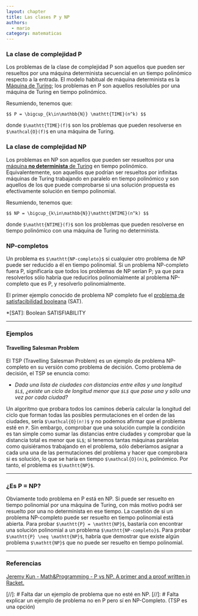 ```yaml
---
layout: chapter
title: Las clases P y NP
authors:
  - mario
category: matematicas
---
```


### La clase de complejidad P

Los problemas de la clase de complejidad P son aquellos que pueden ser resueltos por una máquina determinista secuencial en un tiempo polinómico respecto a la entrada. El modelo habitual de máquina determinista es la [Máquina de Turing](http://en.wikipedia.org/wiki/Turing_machine#Formal_definition); los problemas en P son aquellos resolubles por una máquina de Turing en tiempo polinómico.

Resumiendo, tenemos que:

`$$ P = \bigcup_{k\in\mathbb{N}} \mathtt{TIME}(n^k) $$`

donde `$\mathtt{TIME}(f)$` son los problemas que pueden resolverse en `$\mathcal{O}(f)$` en una máquina de Turing. 


### La clase de complejidad NP 

Los problemas en NP son aquellos que pueden ser resueltos por una [máquina **no determinista** de Turing](http://en.wikipedia.org/wiki/Non-deterministic_Turing_machine) en tiempo polinómico. Equivalentemente, son aquellos que podrían ser resueltos por infinitas máquinas de Turing trabajando en paralelo en tiempo polinómico y son aquellos de los que puede comprobarse si una solución propuesta es efectivamente solución en tiempo polinomial.

Resumiendo, tenemos que:

`$$ NP = \bigcup_{k\in\mathbb{N}}\mathtt{NTIME}(n^k) $$`

donde `$\mathtt{NTIME}(f)$` son los problemas que pueden resolverse en tiempo polinómico con una máquina de Turing no determinista.


### NP-completos
Un problema es `$\mathtt{NP-completo}$` si cualquier otro problema de NP puede ser reducido a él en tiempo polinomial. Si un problema NP-completo fuera P, significaría que todos los problemas de NP serían P; ya que para resolverlos sólo habría que reducirlos polinomialmente al problema NP-completo que es P, y resolverlo polinomialmente.

El primer ejemplo conocido de problema NP completo fue el [problema de satisfacibilidad booleana](http://es.wikipedia.org/wiki/Problema_de_satisfacibilidad_booleana) (SAT).

*[SAT]: Boolean SATISFIABILITY

_____

### Ejemplos

#### Travelling Salesman Problem

El TSP (Travelling Salesman Problem) es un ejemplo de problema NP-completo en su versión como problema de decisión. Como problema de decisión, el TSP se enuncia como:

* *Dada una lista de ciudades con distancias entre ellas y una longitud `$L$`, ¿existe un ciclo de longitud menor que `$L$` que pase una y sólo una vez por cada ciudad?*

Un algoritmo que probara todos los caminos debería calcular la longitud del ciclo que forman todas las posibles permutaciones en el orden de las ciudades, sería `$\mathcal{O}(n!)$` y no podemos afirmar que el problema esté en $\mathtt{P}$. Sin embargo, comprobar que una solución cumple la condición es tan simple como sumar las distancias entre ciudades y comprobar que la distancia total es menor que `$L$`; si tenemos tantas máquinas paralelas como quisiéramos trabajando en el problema, sólo deberíamos asignar a cada una una de las permutaciones del problema y hacer que comprobara si es solución, lo que se haría en tiempo `$\mathcal{O}(n)$`, polinómico. Por tanto, el problema es `$\mathtt{NP}$`.

______

### ¿Es P = NP?
Obviamente todo problema en P está en NP. Si puede ser resuelto en tiempo polinomial por una máquina de Turing, con más motivo podrá ser resuelto por una no determinista en ese tiempo.
La cuestión de si un problema NP-completo puede ser resuelto en tiempo polinomial está abierta. Para probar `$\mathtt{P} = \mathtt{NP}$`, bastaría con encontrar una solución polinomial a un problema `$\mathtt{NP-completo}$`. Para probar `$\mathtt{P} \neq \mathtt{NP}$`, habría que demostrar que existe algún problema `$\mathtt{NP}$` que no puede ser resuelto en tiempo polinomial.

_______

### Referencias
[Jeremy Kun - Math&Programming - P vs NP. A primer and a proof written in Racket.](http://jeremykun.com/2012/02/23/p-vs-np-a-primer-and-a-proof-written-in-racket/)


[//]: # Falta dar un ejemplo de problema que no esté en NP.
[//]: # Falta explicar un ejemplo de problema no en P pero sí en NP-Completo. (TSP es una opción)

